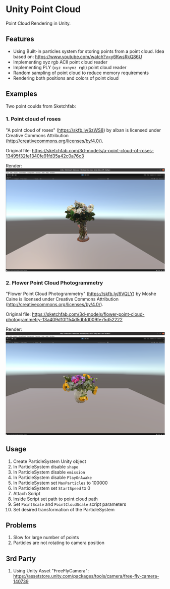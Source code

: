 # Unity Point Cloud

Point Cloud Rendering in Unity.

## Features

* Using Built-in particles system for storing points from a point cloud. Idea based on: https://www.youtube.com/watch?v=y6KwsRkQ86U
* Implementing xyz rgb ACII point cloud reader
* Implementing PLY (`xyz nxnynz rgb`) point cloud reader
* Random sampling of point cloud to reduce memory requirements
* Rendering both positions and colors of point cloud

## Examples

Two point coulds from Sketchfab:

### 1. Point cloud of roses

"A point cloud of roses" (https://skfb.ly/6zWS8) by alban is licensed under Creative Commons Attribution (http://creativecommons.org/licenses/by/4.0/).

Original file: https://sketchfab.com/3d-models/a-point-cloud-of-roses-13495f32fe1340fe91fd35a42c0a76c3

Render: ![](RepoImg/2.png)


### 2. Flower Point Cloud Photogrammetry

"Flower Point Cloud Photogrammetry" (https://skfb.ly/6VQLY) by Moshe Caine is licensed under Creative Commons Attribution (http://creativecommons.org/licenses/by/4.0/).

Original file: https://sketchfab.com/3d-models/flower-point-cloud-photogrammetry-13a409d10f154d5dbfd009fe75d52222

Render: ![](RepoImg/1.png)

## Usage

1. Create ParticleSystem Unity object
2. In ParticleSystem disable `shape`
3. In ParticleSystem disable `emission`
4. In ParticleSystem disable `PlayOnAwake`
5. In ParticleSystem set `MaxParticles` to 100000
6. In ParticleSystem set `StartSpeed` to 0
7. Attach Script
8. Inside Script set path to point cloud path
9. Set `PointScale` and `PointCloudScale` script parameters
10. Set desired transformation of the ParticleSystem

## Problems

1. Slow for large number of points
2. Particles are not rotating to camera position

## 3rd Party

1. Using Unity Asset "FreeFlyCamera": https://assetstore.unity.com/packages/tools/camera/free-fly-camera-140739